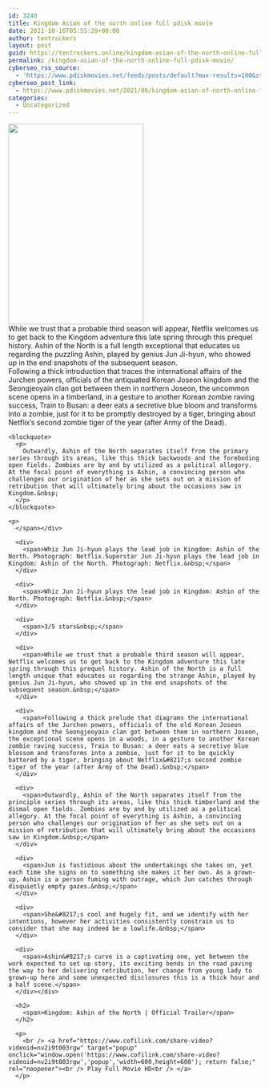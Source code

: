 ```yaml
---
id: 3240
title: Kingdom Asian of the north online full pdisk movie
date: 2021-10-16T05:55:29+00:00
author: tentrockers
layout: post
guid: https://tentrockers.online/kingdom-asian-of-the-north-online-full-pdisk-movie/
permalink: /kingdom-asian-of-the-north-online-full-pdisk-movie/
cyberseo_rss_source:
  - 'https://www.pdiskmovies.net/feeds/posts/default?max-results=100&start-index=1001'
cyberseo_post_link:
  - https://www.pdiskmovies.net/2021/08/kingdom-asian-of-north-online-full.html
categories:
  - Uncategorized
---
```

<div class="separator">
  <a href="https://1.bp.blogspot.com/-UP8MX82hI1U/YRZoymlEkdI/AAAAAAAAaTo/Y-S6Qtdoch0NVBdrV9f_3ZJS7OOKrVcagCLcBGAsYHQ/s1333/Kingdom%2BAsian%2Bof%2Bthe%2Bnorth.jpg" imageanchor="1"><img loading="lazy" border="0" data-original-height="1333" data-original-width="900" height="400" src="https://1.bp.blogspot.com/-UP8MX82hI1U/YRZoymlEkdI/AAAAAAAAaTo/Y-S6Qtdoch0NVBdrV9f_3ZJS7OOKrVcagCLcBGAsYHQ/w270-h400/Kingdom%2BAsian%2Bof%2Bthe%2Bnorth.jpg" width="270" /></a>
</div>



<div>
  <div>
    <span>While we trust that a probable third season will appear, Netflix welcomes us to get back to the Kingdom adventure this late spring through this prequel history. Ashin of the North is a full length exceptional that educates us regarding the puzzling Ashin, played by genius Jun Ji-hyun, who showed up in the end snapshots of the subsequent season.&nbsp;</span>
  </div>
  
  <div>
    <span>Following a thick introduction that traces the international affairs of the Jurchen powers, officials of the antiquated Korean Joseon kingdom and the Seongjeoyain clan got between them in northern Joseon, the uncommon scene opens in a timberland, in a gesture to another Korean zombie raving success, Train to Busan: a deer eats a secretive blue bloom and transforms into a zombie, just for it to be promptly destroyed by a tiger, bringing about Netflix&#8217;s second zombie tiger of the year (after Army of the Dead).&nbsp;</span>
  </div>
  
  <div>
    <span></p> 
    
    <blockquote>
      <p>
        Outwardly, Ashin of the North separates itself from the primary series through its areas, like this thick backwoods and the foreboding open fields. Zombies are by and by utilized as a political allegory. At the focal point of everything is Ashin, a convincing person who challenges our origination of her as she sets out on a mission of retribution that will ultimately bring about the occasions saw in Kingdom.&nbsp;
      </p>
    </blockquote>
    
    <p>
      </span></div> 
      
      <div>
        <span>Whiz Jun Ji-hyun plays the lead job in Kingdom: Ashin of the North. Photograph: Netflix.Superstar Jun Ji-hyun plays the lead job in Kingdom: Ashin of the North. Photograph: Netflix.&nbsp;</span>
      </div>
      
      <div>
        <span>Whiz Jun Ji-hyun plays the lead job in Kingdom: Ashin of the North. Photograph: Netflix.&nbsp;</span>
      </div>
      
      <div>
        <span>3/5 stars&nbsp;</span>
      </div>
      
      <div>
        <span>While we trust that a probable third season will appear, Netflix welcomes us to get back to the Kingdom adventure this late spring through this prequel history. Ashin of the North is a full length unique that educates us regarding the strange Ashin, played by genius Jun Ji-hyun, who showed up in the end snapshots of the subsequent season.&nbsp;</span>
      </div>
      
      <div>
        <span>Following a thick prelude that diagrams the international affairs of the Jurchen powers, officials of the old Korean Joseon kingdom and the Seongjeoyain clan got between them in northern Joseon, the exceptional scene opens in a woods, in a gesture to another Korean zombie raving success, Train to Busan: a deer eats a secretive blue blossom and transforms into a zombie, just for it to be quickly battered by a tiger, bringing about Netflix&#8217;s second zombie tiger of the year (after Army of the Dead).&nbsp;</span>
      </div>
      
      <div>
        <span>Outwardly, Ashin of the North separates itself from the principle series through its areas, like this thick timberland and the dismal open fields. Zombies are by and by utilized as a political allegory. At the focal point of everything is Ashin, a convincing person who challenges our origination of her as she sets out on a mission of retribution that will ultimately bring about the occasions saw in Kingdom.&nbsp;</span>
      </div>
      
      <div>
        <span>Jun is fastidious about the undertakings she takes on, yet each time she signs on to something she makes it her own. As a grown-up, Ashin is a person fuming with outrage, which Jun catches through disquietly empty gazes.&nbsp;</span>
      </div>
      
      <div>
        <span>She&#8217;s cool and hugely fit, and we identify with her intentions, however her activities consistently constrain us to consider that she may indeed be a lowlife.&nbsp;</span>
      </div>
      
      <div>
        <span>Ashin&#8217;s curve is a captivating one, yet between the work expected to set up story, its exciting bends in the road paving the way to her delivering retribution, her change from young lady to grown-up hero and some unexpected disclosures this is a thick hour and a half scene.</span>
      </div></div> 
      
      <h2>
        <span>Kingdom: Ashin of the North | Official Trailer</span>
      </h2>
      
      <p>
        <br /> <a href="https://www.cofilink.com/share-video?videoid=nv2i9t003rgw" target="popup" onclick="window.open('https://www.cofilink.com/share-video?videoid=nv2i9t003rgw','popup','width=600,height=600'); return false;" rel="noopener"><br /> Play Full Movie HD<br /> </a>
      </p>